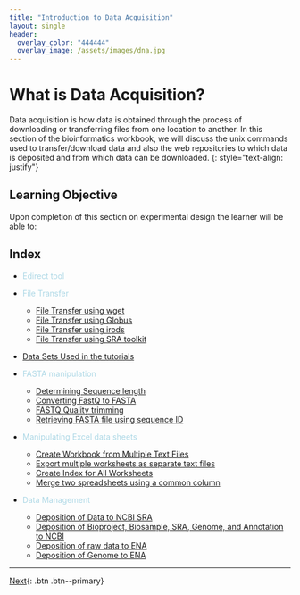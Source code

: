 ```yaml
---
title: "Introduction to Data Acquisition"
layout: single
header:
  overlay_color: "444444"
  overlay_image: /assets/images/dna.jpg
---
```


# What is Data Acquisition?

Data acquisition is how data is obtained through the process of downloading or transferring files from one location to another. In this section of the bioinformatics workbook, we will discuss the unix commands used to transfer/download data and also the web repositories to which data is deposited and from which data can be downloaded.
{: style="text-align: justify"}




## Learning Objective
Upon completion of this section on experimental design the learner will be able to:


## Index
* <span style="color:lightblue">Edirect tool</span>

* <span style="color:lightblue">File Transfer</span>
  * [File Transfer using wget](/fileTransfer/downloading-files-via-wget.md)
  * [File Transfer using Globus](/fileTransfer/file-transfer-using-globus-connect-personal-gcp.md)
  * [File Transfer using irods](/fileTransfer/getting-data-from-iplant-via-irods.md)
  * [File Transfer using SRA toolkit](/fileTransfer/sra.md)
* [Data Sets Used in the tutorials](dataSets.md)
* <span style="color:lightblue">FASTA manipulation</span>
  * [Determining Sequence length](../dataWrangling/fastaq-manipulations/calculate-sequence-lengths-in-a-fasta-file.md)
  * [Converting FastQ to FASTA](../dataWrangling/fastaq-manipulations/converting-fastq-format-to-fasta.md)
  * [FASTQ Quality trimming](../dataWrangling/fastaq-manipulations/fastq-quality-trimming.md)
  * [Retrieving FASTA file using sequence ID](../dataWrangling/fastaq-manipulations/retrieve-fasta-sequences-using-sequence-ids.md)
* <span style="color:lightblue">Manipulating Excel data sheets</span>
  * [Create Workbook from Multiple Text Files](../dataWrangling/microsoftExcel/import-multiple-text-files-as-separate-worksheets-in-excel.md)
  * [Export multiple worksheets as separate text files ](../dataWrangling/microsoftExcel/export-multiple-worksheets-as-separate-text-files-in-excel.md)
  * [Create Index for All Worksheets](../dataWrangling/microsoftExcel/generate-index-sheet-linking-all-spreadsheets-in-excel.md)
  * [Merge two spreadsheets using a common column](../dataWrangling/microsoftExcel/Merge_two_spreadsheets_using_a_common_column_in_Excel.md)
* <span style="color:lightblue">Data Management</span>
  * [Deposition of Data to NCBI SRA](../dataWrangling/NCBI_Data_Submission.md)
  * [Deposition of Bioproject, Biosample, SRA, Genome, and Annotation to NCBI](../dataWrangling/NCBI_Genome_and_Annotation_Submission.md)
  * [Deposition of raw data to ENA](../dataWrangling/submit-raw-data-to-ena.md)
  * [Deposition of Genome to ENA](../dataWrangling/ena-genome-submission.md)


---

[Next](/fileTransfer/downloading-files-via-wget.md){: .btn  .btn--primary}
